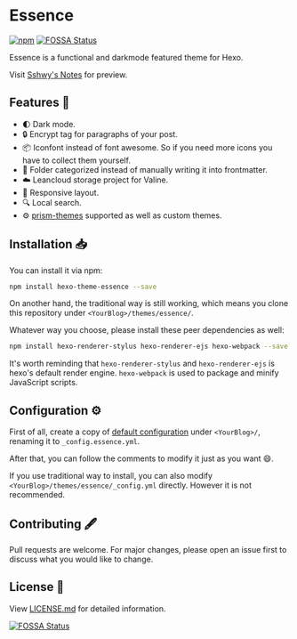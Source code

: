 # Essence

[![npm](https://img.shields.io/npm/v/hexo-theme-essence)](https://www.npmjs.com/package/hexo-theme-essence) [![FOSSA Status](https://app.fossa.com/api/projects/git%2Bgithub.com%2Fsshwy%2Fhexo-theme-essence.svg?type=shield)](https://app.fossa.com/projects/git%2Bgithub.com%2Fsshwy%2Fhexo-theme-essence?ref=badge_shield)

Essence is a functional and darkmode featured theme for Hexo.

Visit [Sshwy's Notes](https://notes.sshwy.name) for preview.

## Features :hammer:

- :first_quarter_moon: Dark mode.
- :lock: Encrypt tag for paragraphs of your post.
- :package: Iconfont instead of font awesome. So if you need more icons you have to collect them yourself.
- :open_file_folder: Folder categorized instead of manually writing it into frontmatter.
- :cloud: Leancloud storage project for Valine.
- :iphone: Responsive layout.
- :mag: Local search.
- :gear: [prism-themes](https://github.com/PrismJS/prism-themes) supported as well as custom themes.

## Installation :inbox_tray:

You can install it via npm:

```bash
npm install hexo-theme-essence --save
```

On another hand, the traditional way is still working, which means you clone this repository under `<YourBlog>/themes/essence/`.

Whatever way you choose, please install these peer dependencies as well:

```bash
npm install hexo-renderer-stylus hexo-renderer-ejs hexo-webpack --save
```

It's worth reminding that `hexo-renderer-stylus` and `hexo-renderer-ejs` is hexo's default render engine. `hexo-webpack` is used to package and minify JavaScript scripts.

## Configuration :gear:

First of all, create a copy of [default configuration](https://github.com/sshwy/hexo-theme-essence/blob/main/_config.yml) under `<YourBlog>/`, renaming it to `_config.essence.yml`. 

After that, you can follow the comments to modify it just as you want :smile:.

If you use traditional way to install, you can also modify `<YourBlog>/themes/essence/_config.yml` directly. However it is not recommended.

## Contributing :fountain_pen:

Pull requests are welcome. For major changes, please open an issue first to discuss what you would like to change.

## License :page_facing_up:

View [LICENSE.md](./LICENSE.md) for detailed information.

[![FOSSA Status](https://app.fossa.com/api/projects/git%2Bgithub.com%2Fsshwy%2Fhexo-theme-essence.svg?type=large)](https://app.fossa.com/projects/git%2Bgithub.com%2Fsshwy%2Fhexo-theme-essence?ref=badge_large)
